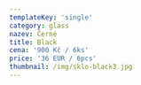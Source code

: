 ```yaml
---
templateKey: 'single'
category: glass
nazev: Černé
title: Black
cena: '900 Kč / 6ks'
price: '36 EUR / 6pcs'
thumbnail: /img/sklo-black3.jpg
---
```

